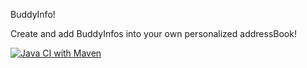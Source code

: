 BuddyInfo!

Create and add BuddyInfos into your own personalized addressBook!

[![Java CI with Maven](https://github.com/Jason101202/BuddyInfo/actions/workflows/maven.yml/badge.svg)](https://github.com/Jason101202/BuddyInfo/actions/workflows/maven.yml)
